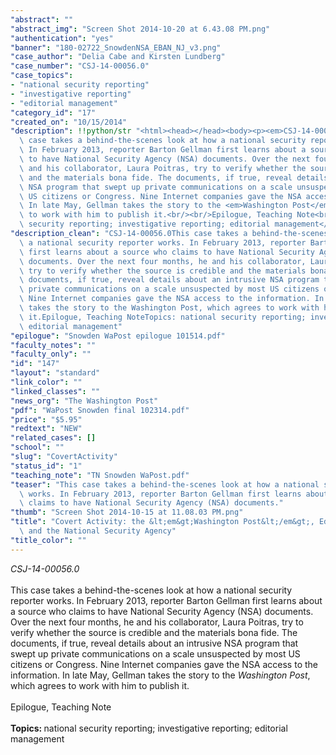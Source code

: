 ```yaml
---
"abstract": ""
"abstract_img": "Screen Shot 2014-10-20 at 6.43.08 PM.png"
"authentication": "yes"
"banner": "180-02722_SnowdenNSA_EBAN_NJ_v3.png"
"case_author": "Delia Cabe and Kirsten Lundberg"
"case_number": "CSJ-14-00056.0"
"case_topics":
- "national security reporting"
- "investigative reporting"
- "editorial management"
"category_id": "17"
"created_on": "10/15/2014"
"description": !!python/str "<html><head></head><body><p><em>CSJ-14-00056.0</em><br/><br/>This\
  \ case takes a behind-the-scenes look at how a national security reporter works.\
  \ In February 2013, reporter Barton Gellman first learns about a source who claims\
  \ to have National Security Agency (NSA) documents. Over the next four months, he\
  \ and his collaborator, Laura Poitras, try to verify whether the source is credible\
  \ and the materials bona fide. The documents, if true, reveal details about an intrusive\
  \ NSA program that swept up private communications on a scale unsuspected by most\
  \ US citizens or Congress. Nine Internet companies gave the NSA access to the information.\
  \ In late May, Gellman takes the story to the <em>Washington Post</em>, which agrees\
  \ to work with him to publish it.<br/><br/>Epilogue, Teaching Note<br/><br/><strong>Topics: </strong>national\
  \ security reporting; investigative reporting; editorial management</p></body></html>"
"description_clean": "CSJ-14-00056.0This case takes a behind-the-scenes look at how\
  \ a national security reporter works. In February 2013, reporter Barton Gellman\
  \ first learns about a source who claims to have National Security Agency (NSA)\
  \ documents. Over the next four months, he and his collaborator, Laura Poitras,\
  \ try to verify whether the source is credible and the materials bona fide. The\
  \ documents, if true, reveal details about an intrusive NSA program that swept up\
  \ private communications on a scale unsuspected by most US citizens or Congress.\
  \ Nine Internet companies gave the NSA access to the information. In late May, Gellman\
  \ takes the story to the Washington Post, which agrees to work with him to publish\
  \ it.Epilogue, Teaching NoteTopics: national security reporting; investigative reporting;\
  \ editorial management"
"epilogue": "Snowden WaPost epilogue 101514.pdf"
"faculty_notes": ""
"faculty_only": ""
"id": "147"
"layout": "standard"
"link_color": ""
"linked_classes": ""
"news_org": "The Washington Post"
"pdf": "WaPost Snowden final 102314.pdf"
"price": "$5.95"
"redtext": "NEW"
"related_cases": []
"school": ""
"slug": "CovertActivity"
"status_id": "1"
"teaching_note": "TN Snowden WaPost.pdf"
"teaser": "This case takes a behind-the-scenes look at how a national security reporter\
  \ works. In February 2013, reporter Barton Gellman first learns about a source who\
  \ claims to have National Security Agency (NSA) documents."
"thumb": "Screen Shot 2014-10-15 at 11.08.03 PM.png"
"title": "Covert Activity: the &lt;em&gt;Washington Post&lt;/em&gt;, Edward Snowden\
  \ and the National Security Agency"
"title_color": ""
---
```

<html><head></head><body><p><em>CSJ-14-00056.0</em><br/><br/>This case takes a behind-the-scenes look at how a national security reporter works. In February 2013, reporter Barton Gellman first learns about a source who claims to have National Security Agency (NSA) documents. Over the next four months, he and his collaborator, Laura Poitras, try to verify whether the source is credible and the materials bona fide. The documents, if true, reveal details about an intrusive NSA program that swept up private communications on a scale unsuspected by most US citizens or Congress. Nine Internet companies gave the NSA access to the information. In late May, Gellman takes the story to the <em>Washington Post</em>, which agrees to work with him to publish it.<br/><br/>Epilogue, Teaching Note<br/><br/><strong>Topics: </strong>national security reporting; investigative reporting; editorial management</p></body></html>
